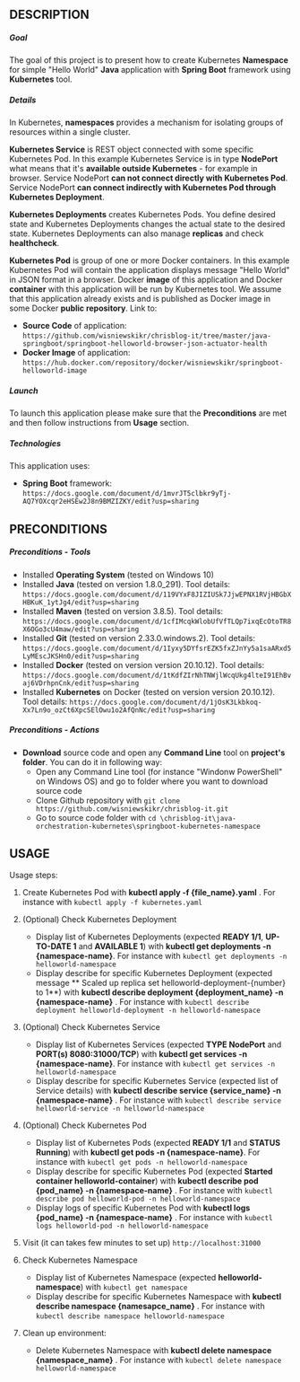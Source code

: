 DESCRIPTION
-----------

##### Goal
The goal of this project is to present how to create Kubernetes **Namespace** for simple "Hello World" **Java** application with **Spring Boot** framework using **Kubernetes** tool. 


##### Details

In Kubernetes, **namespaces** provides a mechanism for isolating groups of resources within a single cluster.

**Kubernetes Service** is REST object connected with some specific Kubernetes Pod. In this example Kubernetes Service is in type **NodePort** what means that it's **available outside Kubernetes** - for example in browser. Service NodePort **can not connect directly with Kubernetes Pod**. Service NodePort **can connect indirectly with Kubernetes Pod through Kubernetes Deployment**.

**Kubernetes Deployments** creates Kubernetes Pods. You define desired state and Kubernetes Deployments changes the actual state to the desired state. Kubernetes Deployments can also manage **replicas** and check **healthcheck**.  

**Kubernetes Pod** is group of one or more Docker containers. In this example Kubernetes Pod will contain the application displays message "Hello World" in JSON format in a browser. Docker **image** of this application and Docker **container** with this application will be run by Kubernetes tool. We assume that this application already exists and is published as Docker image in some Docker **public repository**. Link to:
* **Source Code** of application: `https://github.com/wisniewskikr/chrisblog-it/tree/master/java-springboot/springboot-helloworld-browser-json-actuator-health`
* **Docker Image** of application: `https://hub.docker.com/repository/docker/wisniewskikr/springboot-helloworld-image`

##### Launch
To launch this application please make sure that the **Preconditions** are met and then follow instructions from **Usage** section.

##### Technologies
This application uses:
* **Spring Boot** framework: `https://docs.google.com/document/d/1mvrJT5clbkr9yTj-AQ7YOXcqr2eHSEw2J8n9BMZIZKY/edit?usp=sharing`


PRECONDITIONS
-------------

##### Preconditions - Tools
* Installed **Operating System** (tested on Windows 10)
* Installed **Java** (tested on version 1.8.0_291). Tool details: `https://docs.google.com/document/d/119VYxF8JIZIUSk7JjwEPNX1RVjHBGbXHBKuK_1ytJg4/edit?usp=sharing`
* Installed **Maven** (tested on version 3.8.5). Tool details: `https://docs.google.com/document/d/1cfIMcqkWlobUfVfTLQp7ixqEcOtoTR8X6OGo3cU4maw/edit?usp=sharing`
* Installed **Git** (tested on version 2.33.0.windows.2). Tool details: `https://docs.google.com/document/d/1Iyxy5DYfsrEZK5fxZJnYy5a1saARxd5LyMEscJKSHn0/edit?usp=sharing`
* Installed **Docker** (tested on version version 20.10.12). Tool details: `https://docs.google.com/document/d/1tKdfZIrNhTNWjlWcqUkg4lteI91EhBvaj6VDrhpnCnk/edit?usp=sharing`
* Installed **Kubernetes** on Docker (tested on version version 20.10.12). Tool details: `https://docs.google.com/document/d/1jOsK3Lkbkoq-Xx7Ln9o_ozCt6XpcSElOwu1o2AfQnNc/edit?usp=sharing`

##### Preconditions - Actions
* **Download** source code and open any **Command Line** tool on **project's folder**. You can do it in following way:
    * Open any Command Line tool (for instance "Windonw PowerShell" on Windows OS) and go to folder where you want to download source code 
    * Clone Github repository with `git clone https://github.com/wisniewskikr/chrisblog-it.git`
    * Go to source code folder with `cd \chrisblog-it\java-orchestration-kubernetes\springboot-kubernetes-namespace`


USAGE
-----

Usage steps:
1. Create Kubernetes Pod with **kubectl apply -f {file_name}.yaml** . For instance with `kubectl apply -f kubernetes.yaml`
1. (Optional) Check Kubernetes Deployment

    * Display list of Kubernetes Deployments  (expected **READY 1/1**, **UP-TO-DATE 1** and **AVAILABLE 1**) with **kubectl get deployments -n {namespace-name}**. For instance with `kubectl get deployments -n helloworld-namespace`
    * Display describe for specific Kubernetes Deployment (expected message ** Scaled up replica set helloworld-deployment-{number} to 1**) with **kubectl describe deployment {deployment_name} -n {namespace-name}** . For instance with `kubectl describe deployment helloworld-deployment -n helloworld-namespace`
1. (Optional) Check Kubernetes Service

    * Display list of Kubernetes Services (expected **TYPE NodePort** and **PORT(s) 8080:31000/TCP**) with **kubectl get services -n {namespace-name}**. For instance with `kubectl get services -n helloworld-namespace`
    * Display describe for specific Kubernetes Service (expected list of Service details) with **kubectl describe service {service_name} -n {namespace-name}** . For instance with `kubectl describe service helloworld-service -n helloworld-namespace`
1. (Optional) Check Kubernetes Pod

    * Display list of Kubernetes Pods (expected **READY 1/1** and **STATUS Running**) with **kubectl get pods -n {namespace-name}**. For instance with `kubectl get pods -n helloworld-namespace`
    * Display describe for specific Kubernetes Pod (expected **Started container helloworld-container**) with **kubectl describe pod {pod_name} -n {namespace-name}** . For instance with `kubectl describe pod helloworld-pod -n helloworld-namespace`
    * Display logs of specific Kubernetes Pod with **kubectl logs {pod_name} -n {namespace-name}** . For instance with `kubectl logs helloworld-pod -n helloworld-namespace`

1. Visit (it can takes few minutes to set up) `http://localhost:31000`

1. Check Kubernetes Namespace

    * Display list of Kubernetes Namespace  (expected **helloworld-namespace**) with `kubectl get namespace`
    * Display describe for specific Kubernetes Namespace with **kubectl describe namespace {namesapce_name}** . For instance with `kubectl describe namespace helloworld-namespace`
   
1. Clean up environment:

    * Delete Kubernetes Namespace with **kubectl delete namespace {namespace_name}** . For instance with `kubectl delete namespace helloworld-namespace`